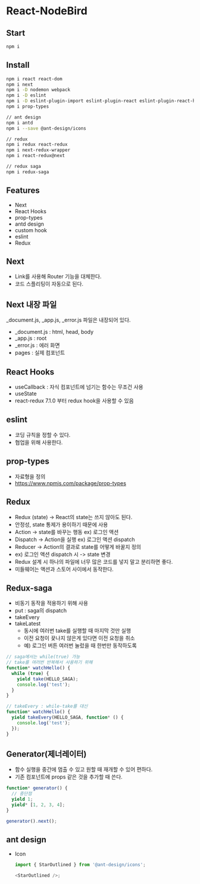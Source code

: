 # React-NodeBird

## Start

```bash
npm i
```

## Install

```bash
npm i react react-dom
npm i next
npm i -D nodemon webpack
npm i -D eslint
npm i -D eslint-plugin-import eslint-plugin-react eslint-plugin-react-hooks
npm i prop-types

// ant design
npm i antd
npm i --save @ant-design/icons

// redux
npm i redux react-redux
npm i next-redux-wrapper
npm i react-redux@next

// redux saga
npm i redux-saga
```

## Features

- Next
- React Hooks
- prop-types
- antd design
- custom hook
- eslint
- Redux

## Next

- Link를 사용해 Router 기능을 대체한다.
- 코드 스플리팅이 자동으로 된다.

## Next 내장 파일

\_document.js, \_app.js, \_error.js 파일은 내장되어 있다.

- \_document.js : html, head, body
- \_app.js : root
- \_error.js : 에러 화면
- pages : 실제 컴포넌트

## React Hooks

- useCallback : 자식 컴포넌트에 넘기는 함수는 무조건 사용
- useState
- react-redux 7.1.0 부터 redux hook을 사용할 수 있음

## eslint

- 코딩 규칙을 정할 수 있다.
- 협업을 위해 사용한다.

## prop-types

- 자료형을 정의
- https://www.npmjs.com/package/prop-types

## Redux

- Redux (state) -> React의 state는 쓰지 않아도 된다.
- 안정성, state 통제가 용이하기 때문에 사용
- Action -> state를 바꾸는 행동 ex) 로그인 액션
- Dispatch -> Action을 실행 ex) 로그인 액션 dispatch
- Reducer -> Action의 결과로 state를 어떻게 바꿀지 정의
- ex) 로그인 액션 dispatch 시 -> state 변경
- Redux 설계 시 하나의 파일에 너무 많은 코드를 넣지 말고 분리하면 좋다.
- 미들웨어는 액션과 스토어 사이에서 동작한다.

## Redux-saga

- 비동기 동작을 적용하기 위해 사용
- put : saga의 dispatch
- takeEvery
- takeLatest
  - 동시에 여러번 take를 실행할 때 마지막 것만 실행
  - 이전 요청이 끛나지 않은게 있다면 이전 요청을 취소
  - 예) 로그인 버튼 여러번 눌렀을 때 한번만 동작하도록

```js
// saga에서는 while(true) 가능
// take를 여러번 반복해서 사용하기 위해
function* watchHello() {
  while (true) {
    yield take(HELLO_SAGA);
    console.log('test');
  }
}

// takeEvery : while-take를 대신
function* watchHello() {
  yield takeEvery(HELLO_SAGA, function* () {
    console.log('test');
  });
}
```

## Generator(제너레이터)

- 함수 실행을 중간에 멈출 수 있고 원할 때 재개할 수 있어 편하다.
- 기존 컴포넌트에 props 같은 것을 추가할 때 쓴다.

```js
function* generator() {
  // 중단점
  yield 1;
  yield* [1, 2, 3, 4];
}

generator().next();
```

## ant design

- Icon

  ```js
  import { StarOutlined } from '@ant-design/icons';

  <StarOutlined />;
  ```
